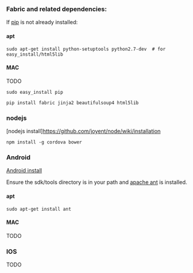 ### Fabric and related dependencies:

If [pip](https://pypi.python.org/pypi/pip) is not already installed:

#### apt

```
sudo apt-get install python-setuptools python2.7-dev  # for easy_install/html5lib
```

#### MAC

TODO

```
sudo easy_install pip
```

```
pip install fabric jinja2 beautifulsoup4 html5lib
```

### nodejs

[nodejs install]https://github.com/joyent/node/wiki/installation

```
npm install -g cordova bower
```

### Android

[Android install](http://developer.android.com/sdk/installing/index.html)

Ensure the sdk/tools directory is in your path and [apache ant](http://ant.apache.org/) is installed.

#### apt

```
sudo apt-get install ant
```

#### MAC

TODO

### IOS

TODO